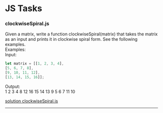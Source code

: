 # JS Tasks

### clockwiseSpiral.js

Given a matrix, write a function clockwiseSpiral(matrix) that takes the matrix as an input and prints it in clockwise spiral form. See the following examples.  
Examples:  
Input:  
```javascript
let matrix = [[1, 2, 3, 4],
[5, 6, 7, 8],
[9, 10, 11, 12],
[13, 14, 15, 16]];
```
Output:  
1 2 3 4 8 12 16 15 14 13 9 5 6 7 11 10

[solution clockwiseSpiral.js](https://github.com/PavelPleshkov/JavaScript_tasks/blob/main/clockwiseSpiral.js "clockwiseSpiral.js")  
***